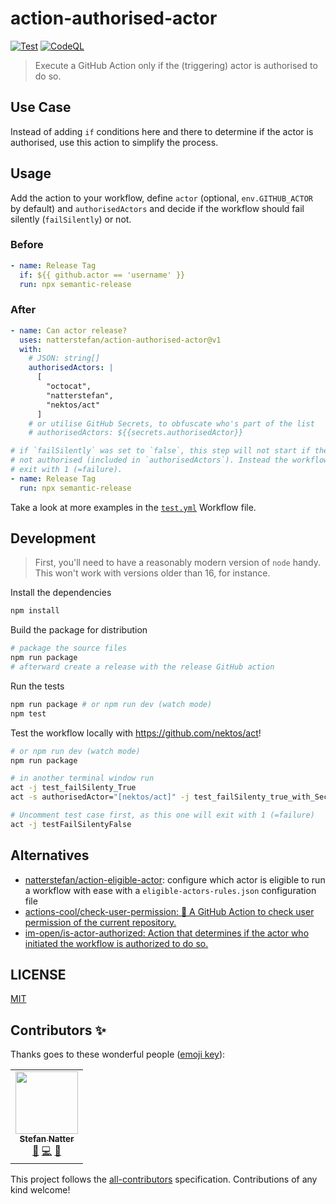 # action-authorised-actor

[![Test](https://github.com/natterstefan/action-authorised-actor/actions/workflows/test.yml/badge.svg)](https://github.com/natterstefan/action-authorised-actor/actions/workflows/test.yml) [![CodeQL](https://github.com/natterstefan/action-authorised-actor/actions/workflows/codeql-analysis.yml/badge.svg)](https://github.com/natterstefan/action-authorised-actor/actions/workflows/codeql-analysis.yml)

> Execute a GitHub Action only if the (triggering) actor is authorised to do so.

## Use Case

Instead of adding `if` conditions here and there to determine if the actor is authorised, use this action to simplify the process.

## Usage

Add the action to your workflow, define `actor` (optional, `env.GITHUB_ACTOR` by default) and `authorisedActors` and decide if the workflow should fail silently (`failSilently`) or not.

### Before

```yml
- name: Release Tag
  if: ${{ github.actor == 'username' }}
  run: npx semantic-release
```

### After

```yml
- name: Can actor release?
  uses: natterstefan/action-authorised-actor@v1
  with:
    # JSON: string[]
    authorisedActors: |
      [
        "octocat",
        "natterstefan",
        "nektos/act"
      ]
    # or utilise GitHub Secrets, to obfuscate who's part of the list
    # authorisedActors: ${{secrets.authorisedActor}}

# if `failSilently` was set to `false`, this step will not start if the actor is
# not authorised (included in `authorisedActors`). Instead the workflow will
# exit with 1 (=failure).
- name: Release Tag
  run: npx semantic-release
```

Take a look at more examples in the
[`test.yml`](.github/workflows/test.yml#L24) Workflow file.

## Development

> First, you'll need to have a reasonably modern version of `node` handy. This
> won't work with versions older than 16, for instance.

Install the dependencies

```bash
npm install
```

Build the package for distribution

```bash
# package the source files
npm run package
# afterward create a release with the release GitHub action
```

Run the tests

```bash
npm run package # or npm run dev (watch mode)
npm test
```

Test the workflow locally with <https://github.com/nektos/act>!

```bash
# or npm run dev (watch mode)
npm run package

# in another terminal window run
act -j test_failSilenty_True
act -s authorisedActor="[nektos/act]" -j test_failSilenty_true_with_Secret

# Uncomment test case first, as this one will exit with 1 (=failure)
act -j testFailSilentyFalse
```

## Alternatives

- [natterstefan/action-eligible-actor](https://github.com/natterstefan/action-eligible-actor): configure which actor is eligible to run a workflow with ease with a `eligible-actors-rules.json` configuration file
- [actions-cool/check-user-permission: 👮 A GitHub Action to check user permission of the current repository.](https://github.com/actions-cool/check-user-permission)
- [im-open/is-actor-authorized: Action that determines if the actor who initiated the workflow is authorized to do so.](https://github.com/im-open/is-actor-authorized)

## LICENSE

[MIT](LICENSE)

## Contributors ✨

Thanks goes to these wonderful people ([emoji key](https://allcontributors.org/docs/en/emoji-key)):

<!-- ALL-CONTRIBUTORS-LIST:START - Do not remove or modify this section -->
<!-- prettier-ignore-start -->
<!-- markdownlint-disable -->
<table>
  <tr>
    <td align="center"><a href="https://natterstefan.me/"><img src="https://avatars.githubusercontent.com/u/1043668?v=4?s=100" width="100px;" alt=""/><br /><sub><b>Stefan Natter</b></sub></a><br /><a href="#ideas-natterstefan" title="Ideas, Planning, & Feedback">🤔</a> <a href="https://github.com/natterstefan/action-authorised-actor/commits?author=natterstefan" title="Code">💻</a> <a href="https://github.com/natterstefan/action-authorised-actor/commits?author=natterstefan" title="Documentation">📖</a></td>
  </tr>
</table>

<!-- markdownlint-restore -->
<!-- prettier-ignore-end -->

<!-- ALL-CONTRIBUTORS-LIST:END -->

This project follows the [all-contributors](https://github.com/all-contributors/all-contributors) specification. Contributions of any kind welcome!
